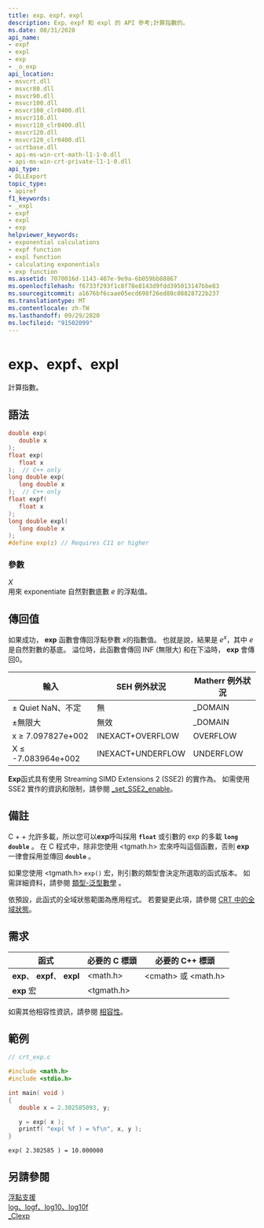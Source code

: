 ```yaml
---
title: exp、expf、expl
description: Exp、expf 和 expl 的 API 參考;計算指數的。
ms.date: 08/31/2020
api_name:
- expf
- expl
- exp
- _o_exp
api_location:
- msvcrt.dll
- msvcr80.dll
- msvcr90.dll
- msvcr100.dll
- msvcr100_clr0400.dll
- msvcr110.dll
- msvcr110_clr0400.dll
- msvcr120.dll
- msvcr120_clr0400.dll
- ucrtbase.dll
- api-ms-win-crt-math-l1-1-0.dll
- api-ms-win-crt-private-l1-1-0.dll
api_type:
- DLLExport
topic_type:
- apiref
f1_keywords:
- _expl
- expf
- expl
- exp
helpviewer_keywords:
- exponential calculations
- expf function
- expl function
- calculating exponentials
- exp function
ms.assetid: 7070016d-1143-407e-9e9a-6b059bb88867
ms.openlocfilehash: f6733f293f1c8f78e8143d9fdd395013147bbe83
ms.sourcegitcommit: a1676bf6caae05ecd698f26ed80c08828722b237
ms.translationtype: MT
ms.contentlocale: zh-TW
ms.lasthandoff: 09/29/2020
ms.locfileid: "91502099"
---
```

# <a name="exp-expf-expl"></a>exp、expf、expl

計算指數。

## <a name="syntax"></a>語法

```C
double exp(
   double x
);
float exp(
   float x
);  // C++ only
long double exp(
   long double x
);  // C++ only
float expf(
   float x
);
long double expl(
   long double x
);
#define exp(z) // Requires C11 or higher
```

### <a name="parameters"></a>參數

*X*\
用來 exponentiate 自然對數底數 *e* 的浮點值。

## <a name="return-value"></a>傳回值

如果成功， **exp** 函數會傳回浮點參數 *x*的指數值。 也就是說，結果是 *e*<sup>*x*</sup>，其中 *e* 是自然對數的基底。 溢位時，此函數會傳回 INF (無限大) 和在下溢時， **exp** 會傳回0。

|輸入|SEH 例外狀況|Matherr 例外狀況|
|-----------|-------------------|-----------------------|
|± Quiet NaN、不定|無|_DOMAIN|
|±無限大|無效|_DOMAIN|
|x ≥ 7.097827e+002|INEXACT+OVERFLOW|OVERFLOW|
|X ≤ -7.083964e+002|INEXACT+UNDERFLOW|UNDERFLOW|

**Exp**函式具有使用 Streaming SIMD Extensions 2 (SSE2) 的實作為。 如需使用 SSE2 實作的資訊和限制，請參閱 [_set_SSE2_enable](set-sse2-enable.md)。

## <a name="remarks"></a>備註

C + + 允許多載，所以您可以**exp**呼叫採用 **`float`** 或引數的 exp 的多載 **`long double`** 。 在 C 程式中，除非您使用 \<tgmath.h> 宏來呼叫這個函數，否則 **exp** 一律會採用並傳回 **`double`** 。

如果您使用 \<tgmath.h> `exp()` 宏，則引數的類型會決定所選取的函式版本。 如需詳細資料，請參閱 [類型-泛型數學](../../c-runtime-library/tgmath.md) 。

依預設，此函式的全域狀態範圍為應用程式。 若要變更此項，請參閱 [CRT 中的全域狀態](../global-state.md)。

## <a name="requirements"></a>需求

|函式|必要的 C 標頭|必要的 C++ 標頭|
|--------------|---------------------|---|
|**exp**、 **expf**、 **expl**|\<math.h>|\<cmath> 或 \<math.h>|
|**exp** 宏| \<tgmath.h> ||

如需其他相容性資訊，請參閱 [相容性](../../c-runtime-library/compatibility.md)。

## <a name="example"></a>範例

```C
// crt_exp.c

#include <math.h>
#include <stdio.h>

int main( void )
{
   double x = 2.302585093, y;

   y = exp( x );
   printf( "exp( %f ) = %f\n", x, y );
}
```

```Output
exp( 2.302585 ) = 10.000000
```

## <a name="see-also"></a>另請參閱

[浮點支援](../../c-runtime-library/floating-point-support.md)<br/>
[log、logf、log10、log10f](log-logf-log10-log10f.md)<br/>
[_CIexp](../../c-runtime-library/ciexp.md)<br/>
